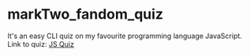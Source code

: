 # markTwo_fandom_quiz
It's an easy CLI quiz on my favourite programming language JavaScript.
Link to quiz: [JS Quiz](https://replit.com/@rdrahuldhiman/markTwoFinal?embed=true#index.js)